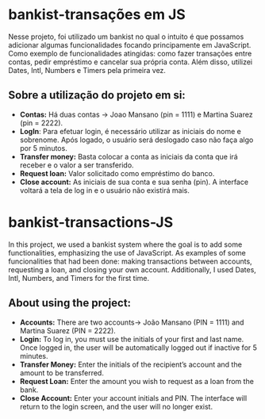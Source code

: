 # bankist-transações em JS
Nesse projeto, foi utilizado um bankist no qual o intuito é que possamos adicionar algumas funcionalidades focando principamente em JavaScript. Como exemplo de funcionalidades atingidas: como fazer transações entre contas, pedir empréstimo e cancelar sua própria conta. Além disso, utilizei Dates, Intl, Numbers e Timers pela primeira vez. 

## Sobre a utilização do projeto em si:
- **Contas:** Há duas contas -> Joao Mansano (pin = 1111) e Martina Suarez (pin = 2222).
- **LogIn**: Para efetuar login, é necessário utilizar as iniciais do nome e sobrenome. Após logado, o usuário será deslogado caso não faça algo por 5 minutos.
- **Transfer money:** Basta colocar a conta as iniciais da conta que irá receber e o valor a ser transferido.
- **Request loan:** Valor solicitado como empréstimo do banco.
- **Close account:** As iniciais de sua conta e sua senha (pin). A interface voltará a tela de log in e o usuário não existirá mais.

# bankist-transactions-JS
In this project, we used a bankist system where the goal is to add some functionalities, emphasizing the use of JavaScript. As examples of some funcionalities that had been done: making transactions between accounts, requesting a loan, and closing your own account. Additionally, I used Dates, Intl, Numbers, and Timers for the first time.

## About using the project:
- **Accounts:** There are two accounts-> João Mansano (PIN = 1111) and Martina Suarez (PIN = 2222).
- **Login:** To log in, you must use the initials of your first and last name. Once logged in, the user will be automatically logged out if inactive for 5 minutes.
- **Transfer Money:** Enter the initials of the recipient’s account and the amount to be transferred.
- **Request Loan:** Enter the amount you wish to request as a loan from the bank.
- **Close Account:** Enter your account initials and PIN. The interface will return to the login screen, and the user will no longer exist.

